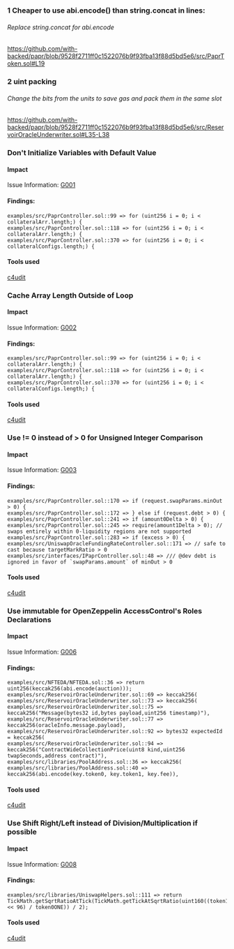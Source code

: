 ### 1  Cheaper to use abi.encode() than string.concat in lines:
###### Replace string.concat for abi.encode
https://github.com/with-backed/papr/blob/9528f2711ff0c1522076b9f93fba13f88d5bd5e6/src/PaprToken.sol#L19

### 2 uint packing 
###### Change the bits from the units to save gas and pack them in the same slot
https://github.com/with-backed/papr/blob/9528f2711ff0c1522076b9f93fba13f88d5bd5e6/src/ReservoirOracleUnderwriter.sol#L35-L38

### Don't Initialize Variables with Default Value

#### Impact
Issue Information: [G001](https://github.com/byterocket/c4-common-issues/blob/main/0-Gas-Optimizations.md#g001---dont-initialize-variables-with-default-value)

#### Findings:
```
examples/src/PaprController.sol::99 => for (uint256 i = 0; i < collateralArr.length;) {
examples/src/PaprController.sol::118 => for (uint256 i = 0; i < collateralArr.length;) {
examples/src/PaprController.sol::370 => for (uint256 i = 0; i < collateralConfigs.length;) {
```
#### Tools used
[c4udit](https://github.com/byterocket/c4udit)

### Cache Array Length Outside of Loop

#### Impact
Issue Information: [G002](https://github.com/byterocket/c4-common-issues/blob/main/0-Gas-Optimizations.md#g002---cache-array-length-outside-of-loop)

#### Findings:
```
examples/src/PaprController.sol::99 => for (uint256 i = 0; i < collateralArr.length;) {
examples/src/PaprController.sol::118 => for (uint256 i = 0; i < collateralArr.length;) {
examples/src/PaprController.sol::370 => for (uint256 i = 0; i < collateralConfigs.length;) {
```
#### Tools used
[c4udit](https://github.com/byterocket/c4udit)

### Use != 0 instead of > 0 for Unsigned Integer Comparison

#### Impact
Issue Information: [G003](https://github.com/byterocket/c4-common-issues/blob/main/0-Gas-Optimizations.md#g003---use--0-instead-of--0-for-unsigned-integer-comparison)

#### Findings:
```
examples/src/PaprController.sol::170 => if (request.swapParams.minOut > 0) {
examples/src/PaprController.sol::172 => } else if (request.debt > 0) {
examples/src/PaprController.sol::241 => if (amount0Delta > 0) {
examples/src/PaprController.sol::245 => require(amount1Delta > 0); // swaps entirely within 0-liquidity regions are not supported
examples/src/PaprController.sol::283 => if (excess > 0) {
examples/src/UniswapOracleFundingRateController.sol::171 => // safe to cast because targetMarkRatio > 0
examples/src/interfaces/IPaprController.sol::48 => /// @dev debt is ignored in favor of `swapParams.amount` of minOut > 0
```
#### Tools used
[c4udit](https://github.com/byterocket/c4udit)

### Use immutable for OpenZeppelin AccessControl's Roles Declarations

#### Impact
Issue Information: [G006](https://github.com/byterocket/c4-common-issues/blob/main/0-Gas-Optimizations.md#g006---use-immutable-for-openzeppelin-accesscontrols-roles-declarations)

#### Findings:
```
examples/src/NFTEDA/NFTEDA.sol::36 => return uint256(keccak256(abi.encode(auction)));
examples/src/ReservoirOracleUnderwriter.sol::69 => keccak256(
examples/src/ReservoirOracleUnderwriter.sol::73 => keccak256(
examples/src/ReservoirOracleUnderwriter.sol::75 => keccak256("Message(bytes32 id,bytes payload,uint256 timestamp)"),
examples/src/ReservoirOracleUnderwriter.sol::77 => keccak256(oracleInfo.message.payload),
examples/src/ReservoirOracleUnderwriter.sol::92 => bytes32 expectedId = keccak256(
examples/src/ReservoirOracleUnderwriter.sol::94 => keccak256("ContractWideCollectionPrice(uint8 kind,uint256 twapSeconds,address contract)"),
examples/src/libraries/PoolAddress.sol::36 => keccak256(
examples/src/libraries/PoolAddress.sol::40 => keccak256(abi.encode(key.token0, key.token1, key.fee)),
```
#### Tools used
[c4udit](https://github.com/byterocket/c4udit)


### Use Shift Right/Left instead of Division/Multiplication if possible

#### Impact
Issue Information: [G008](https://github.com/byterocket/c4-common-issues/blob/main/0-Gas-Optimizations.md/#g008---use-shift-rightleft-instead-of-divisionmultiplication-if-possible)

#### Findings:
```
examples/src/libraries/UniswapHelpers.sol::111 => return TickMath.getSqrtRatioAtTick(TickMath.getTickAtSqrtRatio(uint160((token1ONE << 96) / token0ONE)) / 2);
```
#### Tools used
[c4udit](https://github.com/byterocket/c4udit)